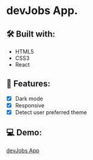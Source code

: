 # devJobs App.

## 🛠 Built with:
- HTML5
- CSS3
- React

## 🚀 Features:

- [x] Dark mode
- [x] Responsive
- [x] Detect user preferred theme  

## 💻 Demo:

<a href="" target="_blank">devJobs App</a>
